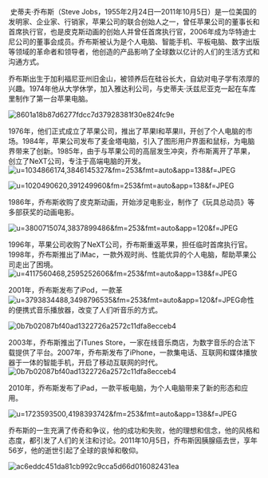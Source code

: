 ​	史蒂夫·乔布斯（Steve Jobs，1955年2月24日—2011年10月5日）是一位美国的发明家、企业家、行销家，苹果公司的联合创始人之一，曾任苹果公司的董事长和首席执行官，也是皮克斯动画的创始人并曾任首席执行官，2006年成为华特迪士尼公司的董事会成员。乔布斯被认为是个人电脑、智能手机、平板电脑、数字出版等领域的革命者和领导者，他创造的产品影响了全球数以亿计的人们的生活方式和沟通方式。

​	乔布斯出生于加利福尼亚州旧金山，被领养后在硅谷长大，自幼对电子学有浓厚的兴趣。1974年他从大学休学，加入雅达利公司，与史蒂夫·沃兹尼亚克一起在车库里制作了第一台苹果电脑。

![8601a18b87d6277fdcc7d37928381f30e824fc9e](https://gzz2.oss-cn-wuhan-lr.aliyuncs.com/img/8601a18b87d6277fdcc7d37928381f30e824fc9e.webp)

​	1976年，他们正式成立了苹果公司，推出了苹果Ⅰ和苹果Ⅱ，开创了个人电脑的市场。1984年，苹果公司发布了麦金塔电脑，引入了图形用户界面和鼠标，为电脑界带来了创新。1985年，由于与苹果公司的高层发生冲突，乔布斯离开了苹果，创立了NeXT公司，专注于高端电脑的开发。![u=1034866174,3846145327&fm=253&fmt=auto&app=138&f=JPEG](https://gzz2.oss-cn-wuhan-lr.aliyuncs.com/img/u=1034866174,3846145327&fm=253&fmt=auto&app=138&f=JPEG.webp)

![u=1020490620,391249960&fm=253&fmt=auto&app=138&f=JPEG](https://gzz2.oss-cn-wuhan-lr.aliyuncs.com/img/u=1020490620,391249960&fm=253&fmt=auto&app=138&f=JPEG.webp)

1986年，乔布斯收购了皮克斯动画，开始涉足电影业，制作了《玩具总动员》等多部获奖的动画电影。

![u=3800715074,3837899486&fm=253&fmt=auto&app=120&f=JPEG](https://gzz2.oss-cn-wuhan-lr.aliyuncs.com/img/u=3800715074,3837899486&fm=253&fmt=auto&app=120&f=JPEG.webp)



​	1996年，苹果公司收购了NeXT公司，乔布斯重返苹果，担任临时首席执行官。1998年，乔布斯推出了iMac，一款外观时尚、性能优异的个人电脑，帮助苹果公司走出了困境。![u=4117560468,2595252606&fm=253&fmt=auto&app=138&f=JPEG](https://gzz2.oss-cn-wuhan-lr.aliyuncs.com/img/u=4117560468,2595252606&fm=253&fmt=auto&app=138&f=JPEG.webp)

2001年，乔布斯发布了iPod，一款革![u=3793834488,3498796535&fm=253&fmt=auto&app=120&f=JPEG](https://gzz2.oss-cn-wuhan-lr.aliyuncs.com/img/u=3793834488,3498796535&fm=253&fmt=auto&app=120&f=JPEG.webp)命性的便携式音乐播放器，改变了人们听音乐的方式。

![0b7b02087bf40ad1322726a2572c11dfa8ecceb4](https://gzz2.oss-cn-wuhan-lr.aliyuncs.com/img/0b7b02087bf40ad1322726a2572c11dfa8ecceb4.webp)

2003年，乔布斯推出了iTunes Store，一家在线音乐商店，为数字音乐的合法下载提供了平台。2007年，乔布斯发布了iPhone，一款集电话、互联网和媒体播放器于一体的智能手机，开启了移动互联网的时代。![0b7b02087bf40ad1322726a2572c11dfa8ecceb4](https://gzz2.oss-cn-wuhan-lr.aliyuncs.com/img/0b7b02087bf40ad1322726a2572c11dfa8ecceb4.webp)



2010年，乔布斯发布了iPad，一款平板电脑，为个人电脑带来了新的形态和应用。

![u=1723593500,4198393742&fm=253&fmt=auto&app=138&f=JPEG](https://gzz2.oss-cn-wuhan-lr.aliyuncs.com/img/u=1723593500,4198393742&fm=253&fmt=auto&app=138&f=JPEG.webp)

​	乔布斯的一生充满了传奇和争议，他的成功和失败，他的理想和信念，他的风格和态度，都引发了人们的关注和讨论。2011年10月5日，乔布斯因胰腺癌去世，享年56岁，他的逝世引起了全球的哀悼和敬仰。

![ac6eddc451da81cb992c9cca5d66d016082431ea](https://gzz2.oss-cn-wuhan-lr.aliyuncs.com/img/ac6eddc451da81cb992c9cca5d66d016082431ea.webp)

